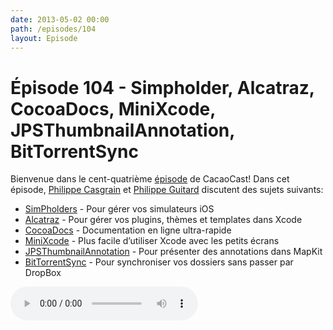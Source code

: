 ```yaml
---
date: 2013-05-02 00:00
path: /episodes/104
layout: Episode
---
```

# Épisode 104 - Simpholder, Alcatraz, CocoaDocs, MiniXcode, JPSThumbnailAnnotation, BitTorrentSync
<p>Bienvenue dans le cent-quatrième <a href="https://cacaocast.com/media/cacaocast_104.mp3" title="CacaoCast Episode 104">épisode</a> de CacaoCast! Dans cet épisode, <a href="http://www.twitter.com/philippec" title="Philippe Casgrain sur Twitter">Philippe Casgrain</a> et <a href="http://www.twitter.com/philippeguitard" title="Philippe Guitard sur Twitter">Philippe Guitard</a> discutent des sujets suivants:</p>
<ul><li><a href="http://simpholders.com" title="SimPholders">SimPholders</a> - Pour gérer vos simulateurs iOS</li>
<li><a href="http://mneorr.github.io/Alcatraz/" title="Alcatraz">Alcatraz</a> - Pour gérer vos plugins, thèmes et templates dans Xcode</li>
<li><a href="http://cocoadocs.org" title="CocoaDocs">CocoaDocs</a> - Documentation en ligne ultra-rapide</li>
<li><a href="https://github.com/omz/MiniXcode" title="MiniXcode">MiniXcode</a> - Plus facile d’utiliser Xcode avec les petits écrans</li>
<li><a href="http://www.jpsim.com/JPSThumbnailAnnotation/" title="JPSThumbnailAnnotation">JPSThumbnailAnnotation</a> - Pour présenter des annotations dans MapKit</li>
<li><a href="http://labs.bittorrent.com/experiments/sync.html" title="BitTorrentSync">BitTorrentSync</a> - Pour synchroniser vos dossiers sans passer par DropBox</li>
</ul>
<p><audio controls><source src="https://cacaocast.com/media/cacaocast_104.mp3" type="audio/mpeg"><source src="https://cacaocast.com/media/cacaocast_104.mp3" type="audio/mp4">Votre navigateur ne supporte pas l'élément audio / Your browser does not support the audio element.</audio></p>
